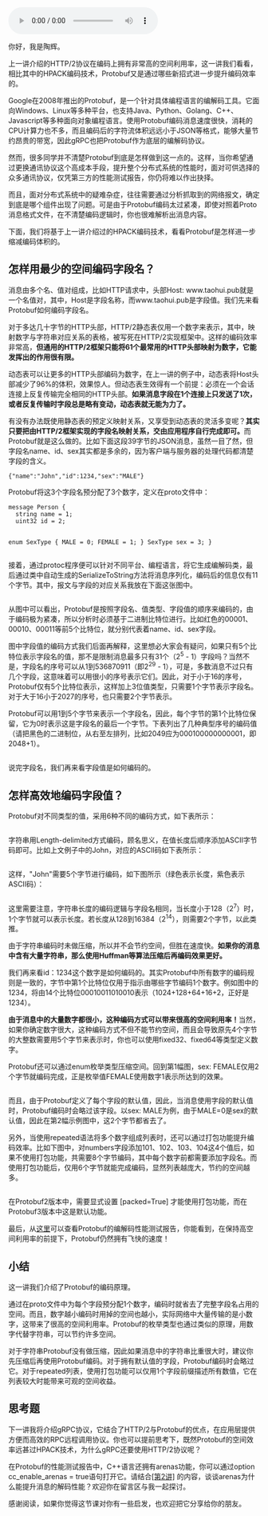 <audio title="17 _ Protobuf是如何进一步提高编码效率的？" src="https://static001.geekbang.org/resource/audio/8e/20/8e66aeee4819a94f8edbf01c09c26320.mp3" controls="controls"></audio> 
<p>你好，我是陶辉。</p><p>上一讲介绍的HTTP/2协议在编码上拥有非常高的空间利用率，这一讲我们看看，相比其中的HPACK编码技术，Protobuf又是通过哪些新招式进一步提升编码效率的。</p><p>Google在2008年推出的Protobuf，是一个针对具体编程语言的编解码工具。它面向Windows、Linux等多种平台，也支持Java、Python、Golang、C++、Javascript等多种面向对象编程语言。使用Protobuf编码消息速度很快，消耗的CPU计算力也不多，而且编码后的字符流体积远远小于JSON等格式，能够大量节约昂贵的带宽，因此gRPC也把Protobuf作为底层的编解码协议。</p><p>然而，很多同学并不清楚Protobuf到底是怎样做到这一点的。这样，当你希望通过更换通讯协议这个高成本手段，提升整个分布式系统的性能时，面对可供选择的众多通讯协议，仅凭第三方的性能测试报告，你仍将难以作出抉择。</p><p>而且，面对分布式系统中的疑难杂症，往往需要通过分析抓取到的网络报文，确定到底是哪个组件出现了问题。可是由于Protobuf编码太过紧凑，即使对照着Proto消息格式文件，在不清楚编码逻辑时，你也很难解析出消息内容。</p><!-- [[[read_end]]] --><p>下面，我们将基于上一讲介绍过的HPACK编码技术，看看Protobuf是怎样进一步缩减编码体积的。</p><h2>怎样用最少的空间编码字段名？</h2><p>消息由多个名、值对组成，比如HTTP请求中，头部Host: www.taohui.pub就是一个名值对，其中，Host是字段名称，而www.taohui.pub是字段值。我们先来看Protobuf如何编码字段名。</p><p>对于多达几十字节的HTTP头部，HTTP/2静态表仅用一个数字来表示，其中，映射数字与字符串对应关系的表格，被写死在HTTP/2实现框架中。这样的编码效率非常高，<strong>但通用的HTTP/2框架只能将61个最常用的HTTP头部映射为数字，它能发挥出的作用很有限。</strong></p><p>动态表可以让更多的HTTP头部编码为数字，在上一讲的例子中，动态表将Host头部减少了96%的体积，效果惊人。但动态表生效得有一个前提：必须在一个会话连接上反复传输完全相同的HTTP头部。<strong>如果消息字段在1个连接上只发送了1次，或者反复传输时字段总是略有变动，动态表就无能为力了。</strong></p><p>有没有办法既使用静态表的预定义映射关系，又享受到动态表的灵活多变呢？<strong>其实只要把由HTTP/2框架实现的字段名映射关系，交由应用程序自行完成即可。</strong>而Protobuf就是这么做的。比如下面这段39字节的JSON消息，虽然一目了然，但字段名name、id、sex其实都是多余的，因为客户端与服务器的处理代码都清楚字段的含义。</p><pre><code>{&quot;name&quot;:&quot;John&quot;,&quot;id&quot;:1234,&quot;sex&quot;:&quot;MALE&quot;}
</code></pre><p>Protobuf将这3个字段名预分配了3个数字，定义在proto文件中：</p><pre><code>message Person {
  string name = 1;
  uint32 id = 2;  

  enum SexType {
    MALE = 0;
    FEMALE = 1;
  }
  SexType sex = 3;
}
</code></pre><p>接着，通过protoc程序便可以针对不同平台、编程语言，将它生成编解码类，最后通过类中自动生成的SerializeToString方法将消息序列化，编码后的信息仅有11个字节。其中，报文与字段的对应关系我放在下面这张图中。</p><p><img src="https://static001.geekbang.org/resource/image/12/b4/12907732b38fd0c0f41330985bb02ab4.png" alt=""></p><p>从图中可以看出，Protobuf是按照字段名、值类型、字段值的顺序来编码的，由于编码极为紧凑，所以分析时必须基于二进制比特位进行。比如红色的00001、00010、00011等前5个比特位，就分别代表着name、id、sex字段。</p><p>图中字段值的编码方式我们后面再解释，这里想必大家会有疑问，如果只有5个比特位表示字段名的值，那不是限制消息最多只有31个（2<sup>5</sup> - 1）字段吗？当然不是，字段名的序号可以从1到536870911（即2<sup>29</sup> - 1），可是，多数消息不过只有几个字段，这意味着可以用很小的序号表示它们。因此，对于小于16的序号，Protobuf仅有5个比特位表示，这样加上3位值类型，只需要1个字节表示字段名。对于大于16小于2027的序号，也只需要2个字节表示。</p><p>Protobuf可以用1到5个字节来表示一个字段名，因此，每个字节的第1个比特位保留，它为0时表示这是字段名的最后一个字节。下表列出了几种典型序号的编码值（请把黑色的二进制位，从右至左排列，比如2049应为000100000000001，即2048+1）。</p><p><img src="https://static001.geekbang.org/resource/image/43/33/43983f7fcba1d26eeea952dc0934d833.jpg" alt=""></p><p>说完字段名，我们再来看字段值是如何编码的。</p><h2>怎样高效地编码字段值？</h2><p>Protobuf对不同类型的值，采用6种不同的编码方式，如下表所示：</p><p><img src="https://static001.geekbang.org/resource/image/b2/67/b20120a8bac33d985275b5a2768ad067.jpg" alt=""></p><p>字符串用Length-delimited方式编码，顾名思义，在值长度后顺序添加ASCII字节码即可。比如上文例子中的John，对应的ASCII码如下表所示：</p><p><img src="https://static001.geekbang.org/resource/image/9f/cb/9f472ea914f98a81c03a7ad309f687cb.jpg" alt=""></p><p>这样，"John"需要5个字节进行编码，如下图所示（绿色表示长度，紫色表示ASCII码）：</p><p><img src="https://static001.geekbang.org/resource/image/6e/ae/6e45b5c7bb5e8766f6baef8c0e8b7bae.png" alt=""></p><p>这里需要注意，字符串长度的编码逻辑与字段名相同，当长度小于128（2<sup>7</sup>）时，1个字节就可以表示长度。若长度从128到16384（2<sup>14</sup>），则需要2个字节，以此类推。</p><p>由于字符串编码时未做压缩，所以并不会节约空间，但胜在速度快。<strong>如果你的消息中含有大量字符串，那么使用Huffman等算法压缩后再编码效果更好。</strong></p><p>我们再来看id：1234这个数字是如何编码的。其实Protobuf中所有数字的编码规则是一致的，字节中第1个比特位仅用于指示由哪些字节编码1个数字。例如图中的1234，将由14个比特位00010011010010表示（1024+128+64+16+2，正好是1234）。</p><p><strong>由于消息中的大量数字都很小，这种编码方式可以带来很高的空间利用率！</strong>当然，如果你确定数字很大，这种编码方式不但不能节约空间，而且会导致原先4个字节的大整数需要用5个字节来表示时，你也可以使用fixed32、fixed64等类型定义数字。</p><p>Protobuf还可以通过enum枚举类型压缩空间。回到第1幅图，sex: FEMALE仅用2个字节就编码完成，正是枚举值FEMALE使用数字1表示所达到的效果。</p><p><img src="https://static001.geekbang.org/resource/image/c9/c7/c9b6c10399a34d7a0e577a0397cd5ac7.png" alt=""></p><p>而且，由于Protobuf定义了每个字段的默认值，因此，当消息使用字段的默认值时，Protobuf编码时会略过该字段。以sex: MALE为例，由于MALE=0是sex的默认值，因此在第2幅示例图中，这2个字节都省去了。</p><p>另外，当使用repeated语法将多个数字组成列表时，还可以通过打包功能提升编码效率。比如下图中，对numbers字段添加101、102、103、104这4个值后，如果不使用打包功能，共需要8个字节编码，其中每个数字前都需要添加字段名。而使用打包功能后，仅用6个字节就能完成编码，显然列表越庞大，节约的空间越多。</p><p><img src="https://static001.geekbang.org/resource/image/ce/47/ce7ed2695b1e3dd869b59c438ee66147.png" alt=""></p><p>在Protobuf2版本中，需要显式设置 [packed=True] 才能使用打包功能，而在Protobuf3版本中这是默认功能。</p><p>最后，从<a href="https://github.com/protocolbuffers/protobuf/blob/master/docs/performance.md">这里</a>可以查看Protobuf的编解码性能测试报告，你能看到，在保持高空间利用率的前提下，Protobuf仍然拥有飞快的速度！</p><h2>小结</h2><p>这一讲我们介绍了Protobuf的编码原理。</p><p>通过在proto文件中为每个字段预分配1个数字，编码时就省去了完整字段名占用的空间。而且，数字越小编码时用掉的空间也越小，实际网络中大量传输的是小数字，这带来了很高的空间利用率。Protobuf的枚举类型也通过类似的原理，用数字代替字符串，可以节约许多空间。</p><p>对于字符串Protobuf没有做压缩，因此如果消息中的字符串比重很大时，建议你先压缩后再使用Protobuf编码。对于拥有默认值的字段，Protobuf编码时会略过它。对于repeated列表，使用打包功能可以仅用1个字段前缀描述所有数值，它在列表较大时能带来可观的空间收益。</p><h2>思考题</h2><p>下一讲我将介绍gRPC协议，它结合了HTTP/2与Protobuf的优点，在应用层提供方便而高效的RPC远程调用协议。你也可以提前思考下，既然Protobuf的空间效率远甚过HPACK技术，为什么gRPC还要使用HTTP/2协议呢？</p><p>在Protobuf的性能测试报告中，C++语言还拥有arenas功能，你可以通过option cc_enable_arenas = true语句打开它。请结合<a href="https://time.geekbang.org/column/article/230221">[第2讲]</a> 的内容，谈谈arenas为什么能提升消息的解码性能？欢迎你在留言区与我一起探讨。</p><p>感谢阅读，如果你觉得这节课对你有一些启发，也欢迎把它分享给你的朋友。</p>